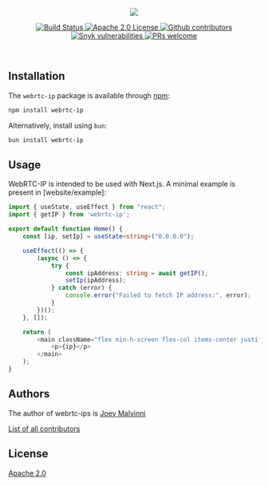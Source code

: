 <p align="center">
    <img src="https://raw.githubusercontent.com/joeymalvinni/webrtc-ip/main/imgs/webrtc-ips-banner.svg"></img>
    <br>
</p>
<p align="center">
  <a href="https://travis-ci.com/joeymalvinni/webrtc-ip">
    <img alt="Build Status" src="https://travis-ci.com/joeymalvinni/is-tor.svg?branch=main">
  </a>
  <a href="https://opensource.org/licenses/Apache-2.0">
	<img alt="Apache 2.0 License" src="https://img.shields.io/badge/License-Apache%202.0-blue.svg">
  </a>
  <a href="https://github.com/joeymalvinni/webrtc-ip/contributors/">
	<img alt="Github contributors" src="https://img.shields.io/github/contributors/joeymalvinni/webrtc-ip.svg">
  </a>
  <a href="https://snyk.io/test/github/joeymalvinni/webrtc-ip/">
	<img alt="Snyk vulnerabilities" src="https://snyk.io/test/github/joeymalvinni/webrtc-ip/badge.svg?targetFile=package.json">
  </a>
  <a href="https://github.com/joeymalvinni/webrtc-ip/pulls">
	<img alt="PRs welcome" src="https://img.shields.io/badge/PRs-welcome-brightgreen.svg">
  </a>
</p>

<br>


## Installation

The `webrtc-ip` package is available through [npm](https://www.npmjs.com/package/webrtc-ip):

```bash
npm install webrtc-ip
```

Alternatively, install using `bun`:
``` bash
bun install webrtc-ip
```


## Usage

WebRTC-IP is intended to be used with Next.js. A minimal example is present in [website/example]:

```ts
import { useState, useEffect } from "react";
import { getIP } from 'webrtc-ip';

export default function Home() {
    const [ip, setIp] = useState<string>("0.0.0.0");

    useEffect(() => {
        (async () => {
            try {
                const ipAddress: string = await getIP();
                setIp(ipAddress);
            } catch (error) {
                console.error("Failed to fetch IP address:", error);
            }
        })();
    }, []);

    return (
        <main className="flex min-h-screen flex-col items-center justify-between p-24">
            <p>{ip}</p>
        </main>
    );
}
```

## Authors

The author of webrtc-ips is [Joey Malvinni](https://github.com/joeymalvinni)

[List of all contributors](https://github.com/joeymalvinni/webrtc-ip/graphs/contributors)

## License

  [Apache 2.0](LICENSE)
